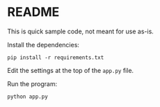 # README

This is quick sample code, not meant for use as-is.

Install the dependencies:

```text
pip install -r requirements.txt
```

Edit the settings at the top of the `app.py` file.

Run the program:

```text
python app.py
```
